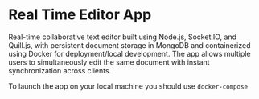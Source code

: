 # Real Time Editor App

Real-time collaborative text editor built using Node.js, Socket.IO, and Quill.js, with persistent document storage in MongoDB and containerized using Docker for deployment/local development. The app allows multiple users to simultaneously edit the same document with instant synchronization across clients.

To launch the app on your local machine you should use `docker-compose`
